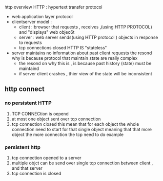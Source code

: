 
http overview 
 HTTP : hypertext transfer protocol 
- web application layer protocol 
- clientserver model : 
	- client : browser that requests , receives ,(using HTTP PROTOCOL)  and "displays" web objec6t 
	- server : web server sends(using HTTP protocol ) objects in response to requests 
	- tcp connections closed 
 HTTP IS "stateless"
 - server maintains no information about past client requests the resond why is because protocol that maintain state are really complex 
	 - the resond on why this is , is because past history (state) must be maintaind 
	 - if server client crashes , thier view of the state will be inconsistent 
## http connect 
### no persistent HTTP 
1. TCP CONNECtion is oepend 
2. at most one object sent over tcp connection 
3. tcp connection closed 
this mean that for each object the whole connection need to start for that single object meaning that that more object the more connection the tcp need to do 
example 

### persistent http 
1. tcp connection opened to a server 
2.  multiple objct can be send over single tcp connection between client , and that server 
3. tcp connection is closed 



